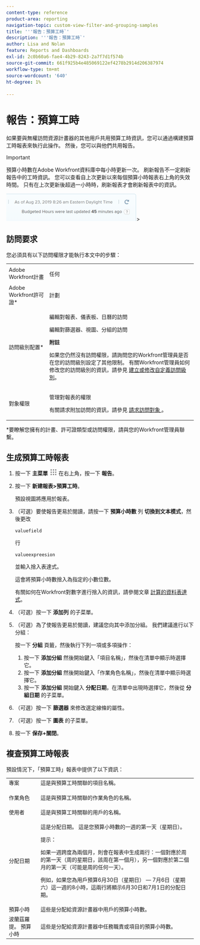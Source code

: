 ```yaml
---
content-type: reference
product-area: reporting
navigation-topic: custom-view-filter-and-grouping-samples
title: '''報告：預算工時`'
description: '''報告：預算工時`'
author: Lisa and Nolan
feature: Reports and Dashboards
exl-id: 2c0b60a6-fae4-4b29-8243-2a7f7d1f574b
source-git-commit: 661f925b4e485069122ef4278b2914d206387974
workflow-type: tm+mt
source-wordcount: '640'
ht-degree: 1%

---
```


# 報告：預算工時

<!--
<p data-mc-conditions="QuicksilverOrClassic.Draft mode">(NOTE: From&nbsp;Alina: This is my article, but since it's about building a report, it is in the Reporting section. Please don't remove it -it's linked to Resouce Management and it is super important.) </p>
-->

如果要與無權訪問資源計畫器的其他用戶共用預算工時資訊，您可以通過構建預算工時報表來執行此操作。 然後，您可以與他們共用報告。

<!--
<p data-mc-conditions="QuicksilverOrClassic.Draft mode">(NOTE: This info is also added and drafted in the article "View Budget Hours in a report" in the Resource Planning section. Consider deleting this article?!)</p>
-->

>[!IMPORTANT]
>
>預算小時數在Adobe Workfront資料庫中每小時更新一次。 刷新報告不一定刷新報告中的工時資訊。 您可以查看自上次更新以來每個預算小時報表右上角的失效時間。 只有在上次更新後超過一小時時，刷新報表才會刷新報表中的資訊。
>
>![](assets/budgeted-hour-report-time-sync-warning-350x74.png)>

## 訪問要求

您必須具有以下訪問權限才能執行本文中的步驟：

<table style="table-layout:auto"> 
 <col> 
 <col> 
 <tbody> 
  <tr> 
   <td role="rowheader">Adobe Workfront計畫</td> 
   <td> <p>任何</p> </td> 
  </tr> 
  <tr> 
   <td role="rowheader">Adobe Workfront許可證*</td> 
   <td> <p>計劃 </p> </td> 
  </tr> 
  <tr> 
   <td role="rowheader">訪問級別配置*</td> 
   <td> <p>編輯對報表、儀表板、日曆的訪問</p> <p>編輯對篩選器、視圖、分組的訪問</p> <p><b>附註</b>

如果您仍然沒有訪問權限，請詢問您的Workfront管理員是否在您的訪問級別設定了其他限制。 有關Workfront管理員如何修改您的訪問級別的資訊，請參見 <a href="../../../administration-and-setup/add-users/configure-and-grant-access/create-modify-access-levels.md" class="MCXref xref">建立或修改自定義訪問級別</a>。</p> </td>
</tr> 
  <tr> 
   <td role="rowheader">對象權限</td> 
   <td> <p>管理對報表的權限</p> <p>有關請求附加訪問的資訊，請參見 <a href="../../../workfront-basics/grant-and-request-access-to-objects/request-access.md" class="MCXref xref">請求訪問對象 </a>。</p> </td> 
  </tr> 
 </tbody> 
</table>

&#42;要瞭解您擁有的計畫、許可證類型或訪問權限，請與您的Workfront管理員聯繫。

## 生成預算工時報表

1. 按一下 **主菜單** ![](assets/main-menu-icon.png) 在右上角，按一下 **報告**。

1. 按一下 **新建報表>預算工時**。

   預設視圖將應用於報表。

1. （可選）要使報告更易於閱讀，請按一下 **預算小時數** 列 **切換到文本模式**，然後更改

   ```
   valuefield
   ```

   行

   ```
   valueexpreesion
   ```

   並輸入捨入表達式。

   這會將預算小時數捨入為指定的小數位數。

   有關如何在Workfront對數字進行捨入的資訊，請參閱文章 [計算的資料表達式](../../../reports-and-dashboards/reports/calc-cstm-data-reports/calculated-data-expressions.md)。

1. （可選）按一下 **添加列** 的子菜單。
1. （可選）為了使報告更易於閱讀，建議您向其中添加分組。 我們建議進行以下分組：

   按一下 **分組** 頁籤，然後執行下列一項或多項操作：

   1. 按一下 **添加分組** 然後開始鍵入「項目名稱」，然後在清單中顯示時選擇它。
   1. 按一下 **添加分組** 然後開始鍵入「作業角色名稱」，然後在清單中顯示時選擇它。
   1. 按一下 **添加分組** 開始鍵入 **分配日期**，在清單中出現時選擇它，然後從 **分組日期** 的子菜單。

1. （可選）按一下 **篩選器** 來修改選定線條的屬性。
1. （可選）按一下 **圖表** 的子菜單。
1. 按一下 **保存+關閉**。

## 複查預算工時報表

預設情況下，「預算工時」報表中提供了以下資訊：

<table style="table-layout:auto"> 
 <col> 
 <col> 
 <tbody> 
  <tr> 
   <td role="rowheader">專案 </td> 
   <td>這是與預算工時關聯的項目名稱。</td> 
  </tr> 
  <tr> 
   <td role="rowheader"> <p>作業角色</p> </td> 
   <td>這是與預算工時關聯的作業角色的名稱。 </td> 
  </tr> 
  <tr> 
   <td role="rowheader">使用者</td> 
   <td>這是與預算工時關聯的用戶的名稱。</td> 
  </tr> 
  <tr> 
   <td role="rowheader">分配日期</td> 
   <td> <p>這是分配日期。 這是您預算小時數的一週的第一天（星期日）。</p> <p>提示：  <p>如果一週跨度為兩個月，則會在報表中生成兩行：一個對應於周的第一天（周的星期日，該周在第一個月），另一個對應於第二個月的第一天（可能是周的任何一天）。</p> <p>例如，如果您為用戶預算6月30日（星期日） — 7月6日（星期六）這一週的8小時，這兩行將顯示6月30日和7月1日的分配日期。</p> </p> </td> 
  </tr> 
  <tr> 
   <td role="rowheader">預算小時</td> 
   <td>這些是分配給資源計畫器中用戶的預算小時數。</td> 
  </tr> 
  <tr> 
   <td role="rowheader">波蘭茲羅提。 預算小時</td> 
   <td>這些是分配給資源計畫器中任務職責或項目的預算小時數。</td> 
  </tr> 
 </tbody> 
</table>
